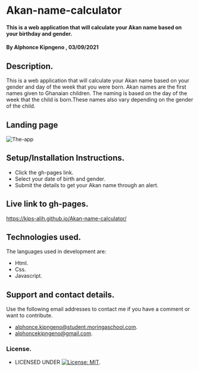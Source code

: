 # Akan-name-calculator
#### This is a web application that will calculate your Akan name based on your birthday and gender.
#### By **Alphonce Kipngeno** , 03/09/2021
## Description.
This is a web application that will calculate your Akan name based on your gender and day of the week that you were born. Akan names are the first names given to Ghanaian children. The naming is based on the day of the week that the child is born.These names also vary depending on the gender of the child.
## Landing page
![The-app](https://user-images.githubusercontent.com/87495436/132282188-8ee215a5-bd5f-4a7f-b6a1-35159592238f.png)
## Setup/Installation Instructions.
* Click the gh-pages link.
* Select your date of birth and gender.
* Submit the details to get your Akan name through an alert.
## Live link to gh-pages.
https://kips-alih.github.io/Akan-name-calculator/
## Technologies used.
The languages used in development are:
* Html.
* Css.
* Javascript.
## Support and contact details.
Use the following email addresses to contact me if you have a comment or want to contribute.
* alphonce.kipngeno@student.moringaschool.com.
* alphoncekipngeno@gmail.com.
### License.
* LICENSED UNDER  [![License: MIT](https://img.shields.io/badge/License-MIT-yellow.svg)](LICENSE).

